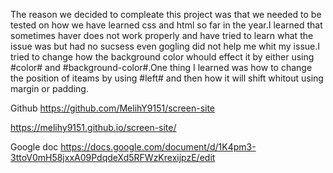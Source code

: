 The reason we decided to compleate this project was that we needed to be tested on how we have learned css and html so far in the year.I learned that sometimes haver does not work properly and have tried to learn what the issue was but had no sucsess even gogling did not help me whit my issue.I tried to change how the background color whould effect it by either using #color# and #background-color#.One thing I learned was how to change the position of iteams by using #left# and then how it will shift whitout using margin or padding.

Github
https://github.com/MelihY9151/screen-site

https://melihy9151.github.io/screen-site/

Google doc
https://docs.google.com/document/d/1K4pm3-3ttoV0mH58jxxA09PdqdeXd5RFWzKrexijpzE/edit